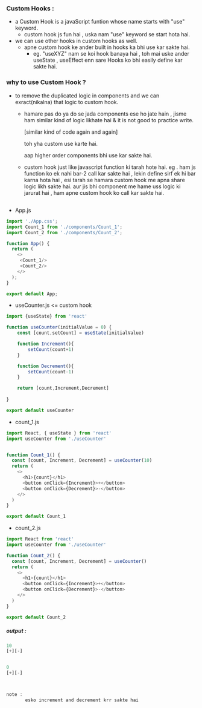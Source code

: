 ### Custom Hooks :
- a Custom Hook is a javaScript funtion whose name starts with "use" keyword.
    - custom hook js fun hai , uska nam "use" keyword se start hota hai.
- we can use other hooks in custom hooks as well.
     -  apne custom hook ke ander built in hooks ka bhi use kar sakte hai.
         -  eg. "useXYZ" nam se koi hook banaya hai , toh mai uske ander useState , useEffect enn sare Hooks ko bhi easily define kar sakte hai.

### why to use Custom Hook ?
- to remove the duplicated logic in components and we can exract(nikalna) that logic to custom hook.
  - hamare pas do ya do se jada components ese ho jate hain , jisme ham similar kind of logic likhate hai & it is not good to practice write.

    [similar kind of code again and again]

    toh yha custom use karte hai.
    
    aap higher order components bhi use kar sakte hai. 

  - custom hook just like javascript function ki tarah hote hai. eg . ham js function ko ek nahi bar-2 call kar sakte hai , lekin define sirf ek hi bar karna hota hai , esi tarah se hamara custom hook me apna share logic likh sakte hai. aur jis bhi component me hame uss logic ki jarurat hai , ham apne custom hook ko call kar sakte hai.


##
- App.js 
```js
import './App.css';
import Count_1 from './components/Count_1';
import Count_2 from './components/Count_2';

function App() {
  return (
    <>
     <Count_1/>
     <Count_2/>
    </>
  );
}

export default App;

```

- useCounter.js <= custom hook
```js
import {useState} from 'react'

function useCounter(initialValue = 0) {
    const [count,setCount] = useState(initialValue)

    function Increment(){
        setCount(count+1)
    }

    function Decrement(){
        setCount(count-1)
    }

    return [count,Increment,Decrement]
  
}

export default useCounter

```
- count_1.js
```js
import React, { useState } from 'react'
import useCounter from './useCounter'


function Count_1() {
  const [count, Increment, Decrement] = useCounter(10)
  return (
    <>
      <h1>{count}</h1>
      <button onClick={Increment}>+</button>
      <button onClick={Decrement}>-</button>
    </>
  )
}

export default Count_1

```
- count_2.js
```js
import React from 'react'
import useCounter from './useCounter'

function Count_2() {
  const [count, Increment, Decrement] = useCounter()
  return (
    <>
      <h1>{count}</h1>
      <button onClick={Increment}>+</button>
      <button onClick={Decrement}>-</button>
    </>
  )
}

export default Count_2

```
##### output :
```js
10
[+][-]


0
[+][-]



note :
       esko increment and decrement krr sakte hai 
```